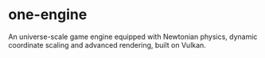# one-engine
An universe-scale game engine equipped with Newtonian physics, dynamic coordinate scaling and advanced rendering, built on Vulkan.
